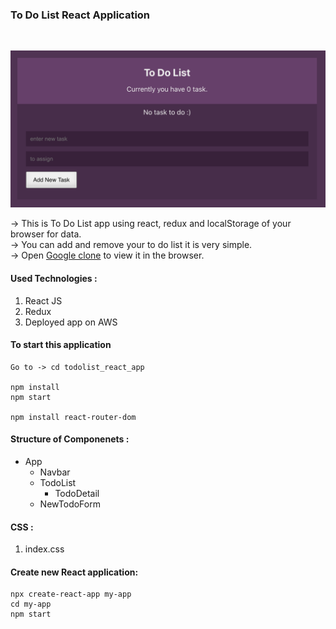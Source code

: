 ### To Do List React Application

<br/>

![Alt text](https://github.com/jaypatel0717/todolist_react_app/blob/main/public/home.png)

-> This is To Do List app using react, redux and localStorage of your browser for data.<br/>
-> You can add and remove your to do list it is very simple.<br/>
-> Open [Google clone](https://clone-c7235.web.app/) to view it in the browser.

#### Used Technologies :

1. React JS
2. Redux
3. Deployed app on AWS

#### To start this application

```
Go to -> cd todolist_react_app

npm install
npm start

npm install react-router-dom
```

#### Structure of Componenets :

- App
  - Navbar
  - TodoList
    - TodoDetail
  - NewTodoForm

#### CSS :

1. index.css

#### Create new React application:

```
npx create-react-app my-app
cd my-app
npm start

```
